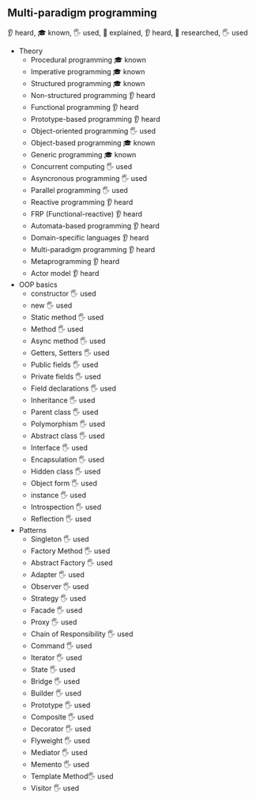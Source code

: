 ﻿## Multi-paradigm programming
👂 heard, 🎓 known, 🖐️ used, 🙋 explained, 👂 heard, 🔬 researched, 🖐️ used
- Theory
  - Procedural programming 🎓 known
  - Imperative programming 🎓 known
  - Structured programming 🎓 known
  - Non-structured programming 👂 heard
  - Functional programming 👂 heard
  - Prototype-based programming 👂 heard
  - Object-oriented programming 🖐️ used
  - Object-based programming 🎓 known
  - Generic programming 🎓 known
  - Concurrent computing 🖐️ used
  - Asyncronous programming 🖐️ used
  - Parallel programming 🖐️ used
  - Reactive programming 👂 heard
  - FRP (Functional-reactive) 👂 heard
  - Automata-based programming 👂 heard
  - Domain-specific languages 👂 heard
  - Multi-paradigm programming 👂 heard
  - Metaprogramming 👂 heard
  - Actor model 👂 heard
- OOP basics
  - constructor 🖐️ used
  - new 🖐️ used
  - Static method 🖐️ used
  - Method 🖐️ used
  - Async method 🖐️ used
  - Getters, Setters 🖐️ used
  - Public fields 🖐️ used
  - Private fields 🖐️ used
  - Field declarations 🖐️ used
  - Inheritance 🖐️ used
  - Parent class 🖐️ used
  - Polymorphism 🖐️ used
  - Abstract class 🖐️ used
  - Interface 🖐️ used
  - Encapsulation 🖐️ used
  - Hidden class 🖐️ used
  - Object form 🖐️ used
  - instance 🖐️ used
  - Introspection 🖐️ used
  - Reflection 🖐️ used
- Patterns
  - Singleton 🖐️ used
  - Factory Method 🖐️ used
  - Abstract Factory 🖐️ used
  - Adapter 🖐️ used
  - Observer 🖐️ used
  - Strategy 🖐️ used
  - Facade 🖐️ used
  - Proxy 🖐️ used
  - Chain of Responsibility 🖐️ used
  - Command 🖐️ used
  - Iterator 🖐️ used
  - State 🖐️ used
  - Bridge 🖐️ used
  - Builder 🖐️ used
  - Prototype 🖐️ used
  - Composite 🖐️ used
  - Decorator 🖐️ used
  - Flyweight 🖐️ used
  - Mediator 🖐️ used
  - Memento 🖐️ used 
  - Template Method🖐️ used
  - Visitor 🖐️ used
